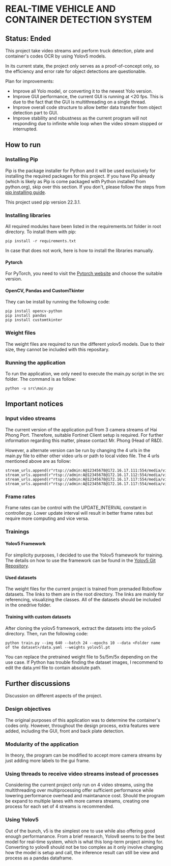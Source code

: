 ﻿# REAL-TIME VEHICLE AND CONTAINER DETECTION SYSTEM
## Status: Ended
This project take video streams and perform truck detection, plate and container's codes OCR by using Yolov5 models.

In its current state, the project only serves as a proof-of-concept only, so the efficiency and error rate for object detections are questionable.

Plan for improvements:
- Improve all Yolo model, or converting it to the newest Yolo version.
- Improve GUI performance, the current GUI is running at <20 fps. This is due to the fact that the GUI is multithreading on a single thread.
- Improve overall code structure to allow better data transfer from object detection part to GUI.
- Improve stability and robustness as the current program will not responding due to infinite while loop when the video stream stopped or interrupted.
## How to run
### Installing Pip
Pip is the package installer for Python and it will be used exclusively for installing the required packages for this project. If you have Pip already (which is likely as Pip is come packaged with Python installed from python.org), skip over this section. If you don't, please follow the steps from [pip installing guide](https://pip.pypa.io/en/stable/installation/).

This project used pip version 22.3.1.
### Installing libraries
All required modules have been listed in the requirements.txt folder in root directory.
To install them with pip:
```
pip install -r requirements.txt
```
In case that does not work, here is how to install the libraries manually.
#### Pytorch
For PyTorch, you need to visit the [Pytorch website](https://pytorch.org/get-started/locally/) and choose the suitable version.
#### OpenCV, Pandas and CustomTkinter
They can be install by running the following code:
```
pip install opencv-python
pip install pandas
pip install customtkinter
```
### Weight files
The weight files are required to run the different yolov5 models. Due to their size, they cannot be included with this repositary.
### Running the application
To run the application, we only need to execute the main.py script in the src folder. The command is as follow:
```
python -u src\main.py
```
## Important notices
### Input video streams
The current version of the application pull from 3 camera streams of Hai Phong Port. Therefore, suitable Fortinet Client setup is required. For further information regarding this matter, please contact Mr. Phong (Head of R&D).

However, a alternate version can be run by changing the 4 urls in the main.py file to either other video urls or path to local video file. The 4 urls mentioned above are as follow:
```
stream_urls.append(r"rtsp://admin:A@12345678@172.16.17.111:554/media/video2&172.16.17.111:80/LAPI/V1.0/Channels/1")
stream_urls.append(r"rtsp://admin:A@12345678@172.16.17.112:554/media/video2&172.16.17.112:80/LAPI/V1.0/Channels/1")
stream_urls.append(r"rtsp://admin:A@12345678@172.16.17.117:554/media/video2&172.16.17.117:80/LAPI/V1.0/Channels/1")
stream_urls.append(r"rtsp://admin:A@12345678@172.16.17.117:554/media/video2&172.16.17.117:80/LAPI/V1.0/Channels/1")
```

### Frame rates
Frame rates can be control with the UPDATE_INTERVAL constant in controller.py. Lower update interval will result in better frame rates but require more computing and vice versa.

### Trainings
#### Yolov5 Framework
For simplicity purposes, I decided to use the Yolov5 framework for training. The details on how to use the framework can be found in the [Yolov5 Git Repository](https://github.com/ultralytics/yolov5).

#### Used datasets
The weight files for the current project is trained from premaded Roboflow datasets. The links to them are in the root directory. The links are mainly for referencing, visualizing the classes. All of the datasets should be included in the onedrive folder.

#### Training with custom datasets
After cloning the yolov5 framework, extract the datasets into the yolov5 directory. Then, run the following code:
```
python train.py --img 640 --batch 24 --epochs 10 --data <Folder name of the dataset>/data.yaml --weights yolov5l.pt
```
You can replace the pretrained weight file to 5s/5m/5x depending on the use case. If Python has trouble finding the dataset images, I recommend to edit the data.yml file to contain absolute path.

## Further discussions
Discussion on different aspects of the project.
### Design objectives
The original purposes of this application was to determine the container's codes only. However, throughout the design process, extra features were added, including the GUI, front and back plate detection.
### Modularity of the application
In theory, the program can be modified to accept more camera streams by just adding more labels to the gui frame.
### Using threads to receive video streams instead of processes
Considering the current project only run on 4 video streams, using the multithreading over multiprocessing offer sufficient performance while lowering performance overhead and maintanance cost. Should the program be expand to multiple lanes with more camera streams, creating one process for each set of 4 streams is recommended.
### Using Yolov5
Out of the bunch, v5 is the simplest one to use while also offering good enough performanance. From a brief research, Yolov8 seems to be the best model for real-time system, which is what this long-term project aiming for. Converting to yolov8 should not be too complex as it only involve changing how the model is setup and call, the inference result can still be view and process as a pandas dataframe.

